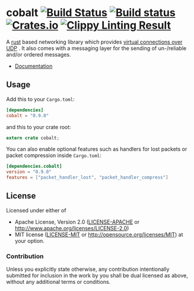 # cobalt [![Build Status](https://img.shields.io/travis/BonsaiDen/cobalt-rs.svg?style=flat-square)](https://travis-ci.org/BonsaiDen/cobalt-rs) [![Build status](https://img.shields.io/appveyor/ci/BonsaiDen/cobalt-rs.svg?style=flat-square)](https://ci.appveyor.com/project/BonsaiDen/cobalt-rs) [![Crates.io](https://img.shields.io/crates/v/cobalt.svg?style=flat-square)](https://crates.io/crates/cobalt) [![Clippy Linting Result](http://clippy.bashy.io/github/BonsaiDen/cobalt-rs/master/badge.svg?style=flat-square)](http://clippy.bashy.io/github/BonsaiDen/cobalt-rs/master/log)

A [rust](https://rust-lang.org/) based networking library which provides [virtual 
connections over UDP](http://gafferongames.com/networking-for-game-programmers/udp-vs-tcp/) .
It also comes with a messaging layer for the sending of un-/reliable and/or 
ordered messages.

- [Documentation](https://bonsaiden.github.io/cobalt-rs/doc/cobalt)


## Usage

Add this to your `Cargo.toml`:

```toml
[dependencies]
cobalt = "0.9.0"
```

and this to your crate root:

```rust
extern crate cobalt;
```

You can also enable optional features such as handlers for lost packets or
packet compression inside `Cargo.toml`:

```toml
[dependencies.cobalt]
version = "0.9.0"
features = ["packet_handler_lost", "packet_handler_compress"]
```

## License

Licensed under either of
 * Apache License, Version 2.0 ([LICENSE-APACHE](LICENSE-APACHE) or http://www.apache.org/licenses/LICENSE-2.0)
 * MIT license ([LICENSE-MIT](LICENSE-MIT) or http://opensource.org/licenses/MIT)
at your option.

### Contribution

Unless you explicitly state otherwise, any contribution intentionally submitted
for inclusion in the work by you shall be dual licensed as above, without any
additional terms or conditions.

